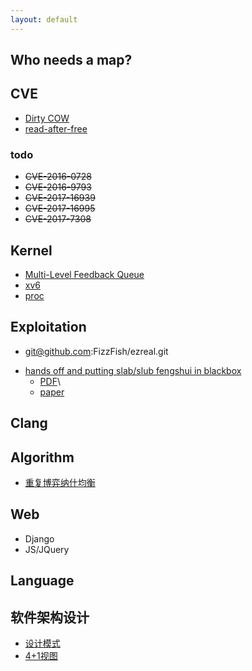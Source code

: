```yaml
---
layout: default
---
```


## Who needs a map?

## CVE
* [Dirty COW](./dirty-cow.html)
* [read-after-free](./read-after-free.html)
### todo
* ~~CVE-2016-0728~~
* ~~CVE-2016-9793~~
* ~~CVE-2017-16939~~
* ~~CVE-2017-16995~~
* ~~CVE-2017-7308~~

## Kernel
* [Multi-Level Feedback Queue](./mlfq.html)
* [xv6](./xv6/xv6.html)
* [proc](./proc.html)
    
## Exploitation
* git@github.com:FizzFish/ezreal.git
- [hands off and putting slab/slub fengshui in blackbox](./eu19-slub.md)
    - [PDF](./pdf/eu-19-Chen-Hands-Off-And-Putting-SLAB-SLUB-Feng-Shui-In-A-Blackbox.pdf)\
    - [paper](./pdf/SLAKE.pdf)

## Clang

## Algorithm
* [重复博弈纳什均衡](./repeated-nash.html)

## Web
- Django
- JS/JQuery

## Language

## 软件架构设计
* [设计模式](./design-pattern.html)
* [4+1视图](./views.html)
